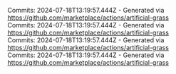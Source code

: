 Commits: 2024-07-18T13:19:57.444Z - Generated via https://github.com/marketplace/actions/artificial-grass
<br>
Commits: 2024-07-18T13:19:57.444Z - Generated via https://github.com/marketplace/actions/artificial-grass
<br>
Commits: 2024-07-18T13:19:57.444Z - Generated via https://github.com/marketplace/actions/artificial-grass
<br>
Commits: 2024-07-18T13:19:57.444Z - Generated via https://github.com/marketplace/actions/artificial-grass
<br>
